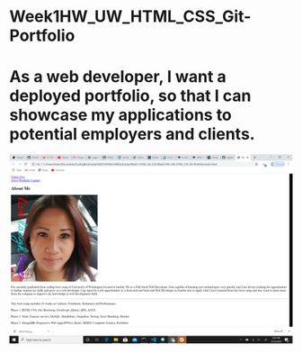 # Week1HW_UW_HTML_CSS_Git-Portfolio
As a web developer, I want a deployed portfolio, so that I can showcase my applications to potential employers and clients.
======================================================
![index file](assets/images/index1.png)